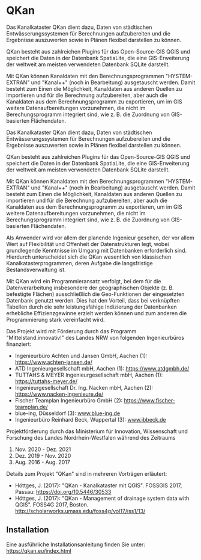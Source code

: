 # QKan

Das Kanalkataster QKan dient dazu, Daten von städtischen 
Entwässerungssystemen für Berechnungen aufzubereiten und die Ergebnisse 
auszuwerten sowie in Plänen flexibel darstellen zu können. 

QKan besteht aus zahlreichen Plugins für das Open-Source-GIS QGIS und 
speichert die Daten in der Datenbank SpatiaLite, die eine GIS-Erweiterung 
der weltweit am meisten verwendeten Datenbank SQLite darstellt. 

Mit QKan können Kanaldaten mit den Berechnungsprogrammen "HYSTEM-EXTRAN" und 
"Kanal++" (noch in Bearbeitung) ausgetauscht werden. Damit besteht zum Einen 
die Möglichkeit, Kanaldaten aus anderen Quellen zu importieren und für die 
Berechnung aufzubereiten, aber auch die Kanaldaten aus dem 
Berechnungsprogramm zu exportieren, um im GIS weitere Datenaufbereitungen 
vorzunehmen, die nicht im Berechungsprogramm integriert sind, wie z. B. die 
Zuordnung von GIS-basierten Flächendaten. 

Das Kanalkataster QKan dient dazu, Daten von städtischen 
Entwässerungssystemen für Berechnungen aufzubereiten und die Ergebnisse 
auszuwerten sowie in Plänen flexibel darstellen zu können. 

QKan besteht aus zahlreichen Plugins für das Open-Source-GIS QGIS und 
speichert die Daten in der Datenbank SpatiaLite, die eine GIS-Erweiterung 
der weltweit am meisten verwendeten Datenbank SQLite darstellt. 

Mit QKan können Kanaldaten mit den Berechnungsprogrammen "HYSTEM-EXTRAN" und 
"Kanal++" (noch in Bearbeitung) ausgetauscht werden. Damit besteht zum Einen 
die Möglichkeit, Kanaldaten aus anderen Quellen zu importieren und für die 
Berechnung aufzubereiten, aber auch die Kanaldaten aus dem 
Berechnungsprogramm zu exportieren, um im GIS weitere Datenaufbereitungen 
vorzunehmen, die nicht im Berechungsprogramm integriert sind, wie z. B. die 
Zuordnung von GIS-basierten Flächendaten. 

Als Anwender wird vor allem der planende Ingenieur gesehen, der vor allem 
Wert auf Flexibilität und Offenheit der Datenstrukturen legt, wobei 
grundlegende Kenntnisse im Umgang mit Datenbanken erforderlich sind. 
Hierdurch unterscheidet sich die QKan wesentlich von klassischen 
Kanalkatasterprogrammen, deren Aufgabe die langsfristige Bestandsverwaltung 
ist. 

Mit QKan wird ein Programmieransatz verfolgt, bei dem für die Datenverarbeitung 
insbesondere der geographischen Objekte (z. B. befestigte Flächen) 
ausschließlich die Geo-Funktionen der eingesetzten Datenbank genutzt werden. 
Dies hat den Vorteil, dass bei verknüpften Tabellen durch die sehr 
leistungsfähige Indizierung der Datenbanken erhebliche Effizienzgewinne 
erzielt werden können und zum anderen die Programmierung stark vereinfacht 
wird. 

Das Projekt wird mit Förderung durch das Programm "Mittelstand.innovativ!" 
des Landes NRW von folgenden Ingenieurbüros finanziert:
- Ingenieurbüro Achten und Jansen GmbH, Aachen (1): https://www.achten-jansen.de/
- ATD Ingenieurgesellschaft mbH, Aachen (1): https://www.atdgmbh.de/
- TUTTAHS & MEYER Ingenieurgesellschaft mbH, Aachen (1): https://tuttahs-meyer.de/
- Ingenieurgesellschaft Dr. Ing. Nacken mbH, Aachen (2): https://www.nacken-ingenieure.de/
- Fischer Teamplan Ingenieurbüro GmbH (2): https://www.fischer-teamplan.de/
- blue-ing, Düsseldorf (3): www.blue-ing.de
- Ingenieurbüro Reinhard Beck, Wuppertal (3): www.ibbeck.de

Projektförderung durch das Ministerium für Innovation, Wissenschaft und Forschung des Landes Nordrhein-Westfalen während des Zeitraums
1) Nov. 2020 - Dez. 2021
2) Dez. 2019 - Nov. 2020
3) Aug. 2016 - Aug. 2017

Details zum Projekt "QKan" sind in mehreren Vorträgen erläutert:

- Höttges, J. (2017): "QKan - Kanalkataster mit QGIS". FOSSGIS 2017, Passau: 
  https://doi.org/10.5446/30533
- Höttges, J. (2017): "QKan - Management of drainage system data with QGIS".
  FOSS4G 2017, Boston. http://scholarworks.umass.edu/foss4g/vol17/iss1/13/

## Installation
Eine ausführliche Installationsanleitung finden Sie unter:
https://qkan.eu/index.html

